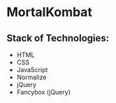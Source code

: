 # MortalKombat
## Stack of Technologies:
- HTML
- CSS
- JavaScript
- Normalize
- jQuery
- Fancybox (jQuery)
